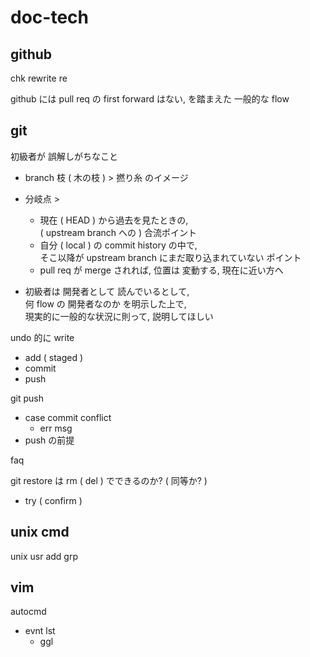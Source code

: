 
# doc-tech


## github

chk rewrite re

github には pull req の first forward はない, を踏まえた 一般的な flow


## git

初級者が 誤解しがちなこと
- branch 枝 ( 木の枝 ) > 撚り糸 のイメージ
- 分岐点 >  
  - 現在 ( HEAD ) から過去を見たときの,  
    ( upstream branch への ) 合流ポイント
  - 自分 ( local ) の commit history の中で,  
    そこ以降が upstream branch にまだ取り込まれていない ポイント
  - pull req が merge されれば, 位置は 変動する, 現在に近い方へ

- 初級者は 開発者として 読んでいるとして,  
  何 flow の 開発者なのか を明示した上で,  
  現実的に一般的な状況に則って, 説明してほしい


undo 的に write
- add ( staged )
- commit
- push

git push
- case commit conflict
  - err msg
- push の前提


faq

git restore は rm ( del ) でできるのか? ( 同等か? )
- try ( confirm )


## unix cmd

unix usr add grp


## vim

autocmd
- evnt lst
  - ggl


